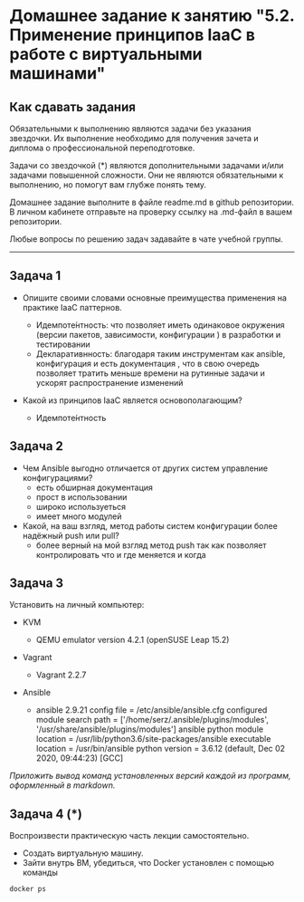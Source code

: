 
# Домашнее задание к занятию "5.2. Применение принципов IaaC в работе с виртуальными машинами"

## Как сдавать задания

Обязательными к выполнению являются задачи без указания звездочки. Их выполнение необходимо для получения зачета и диплома о профессиональной переподготовке.

Задачи со звездочкой (*) являются дополнительными задачами и/или задачами повышенной сложности. Они не являются обязательными к выполнению, но помогут вам глубже понять тему.

Домашнее задание выполните в файле readme.md в github репозитории. В личном кабинете отправьте на проверку ссылку на .md-файл в вашем репозитории.

Любые вопросы по решению задач задавайте в чате учебной группы.

---

## Задача 1

- Опишите своими словами основные преимущества применения на практике IaaC паттернов.
    
  - Идемпоте́нтность: что позволяет иметь одинаковое окружения (версии пакетов, зависимости, конфигурации ) в  разработки и тестировании
  - Декларативнность: благодаря таким инструментам как ansible, конфигурация и есть документация , что в свою очередь позволяет тратить меньше времени  на рутинные задачи и ускорят распространение изменений 
  
- Какой из принципов IaaC является основополагающим?
  -  Идемпоте́нтность

## Задача 2

- Чем Ansible выгодно отличается от других систем управление конфигурациями?
  - есть обширная документация 
  - прост в использовании
  - широко используеться  
  - имеет много модулей 
- Какой, на ваш взгляд, метод работы систем конфигурации более надёжный push или pull?
  -  более верный на мой взгляд метод push так как позволяет контролировать что и где меняется и когда


## Задача 3

Установить на личный компьютер:

- KVM
  - QEMU emulator version 4.2.1 (openSUSE Leap 15.2)

- Vagrant
  - Vagrant 2.2.7
- Ansible
  - ansible 2.9.21
    config file = /etc/ansible/ansible.cfg
    configured module search path = ['/home/serz/.ansible/plugins/modules', '/usr/share/ansible/plugins/modules']
    ansible python module location = /usr/lib/python3.6/site-packages/ansible
    executable location = /usr/bin/ansible
    python version = 3.6.12 (default, Dec 02 2020, 09:44:23) [GCC]

*Приложить вывод команд установленных версий каждой из программ, оформленный в markdown.*

## Задача 4 (*)

Воспроизвести практическую часть лекции самостоятельно.

- Создать виртуальную машину.
- Зайти внутрь ВМ, убедиться, что Docker установлен с помощью команды
```
docker ps
```
